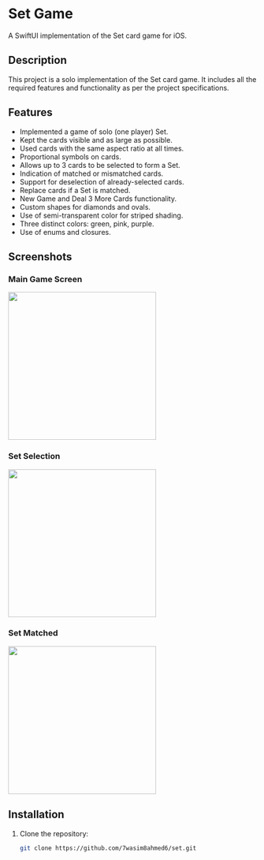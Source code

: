 # Set Game

A SwiftUI implementation of the Set card game for iOS.

## Description

This project is a solo implementation of the Set card game. It includes all the required features and functionality as per the project specifications.

## Features

- Implemented a game of solo (one player) Set.
- Kept the cards visible and as large as possible.
- Used cards with the same aspect ratio at all times.
- Proportional symbols on cards.
- Allows up to 3 cards to be selected to form a Set.
- Indication of matched or mismatched cards.
- Support for deselection of already-selected cards.
- Replace cards if a Set is matched.
- New Game and Deal 3 More Cards functionality.
- Custom shapes for diamonds and ovals.
- Use of semi-transparent color for striped shading.
- Three distinct colors: green, pink, purple.
- Use of enums and closures.

## Screenshots

### Main Game Screen
<img src="https://github.com/user-attachments/assets/54e32320-032f-422f-b04b-2d76498f900b" width="300">

### Set Selection
<img src="https://github.com/user-attachments/assets/add567bf-f3fd-413c-b2b3-5a53dc86da49" width="300">

### Set Matched
<img src="https://github.com/user-attachments/assets/5000e08f-19fa-4d0e-8d4b-3adc610707f2" width="300">

## Installation

1. Clone the repository:
   ```sh
   git clone https://github.com/7wasim8ahmed6/set.git
